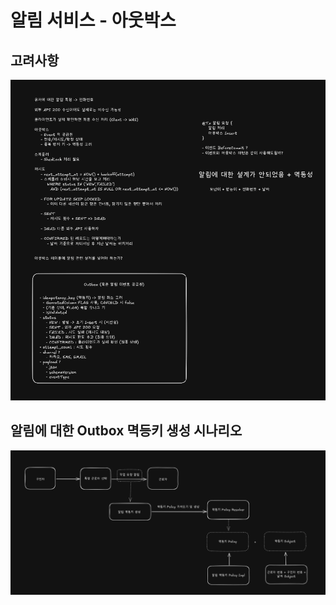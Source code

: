 # 알림 서비스 - 아웃박스

## 고려사항

![알림서비스_고려사항](./img/noti_know.png)

## 알림에 대한 Outbox 멱등키 생성 시나리오

![notification_idempotency_key_flow](./img/notification_idempotency_key_flow.png)

